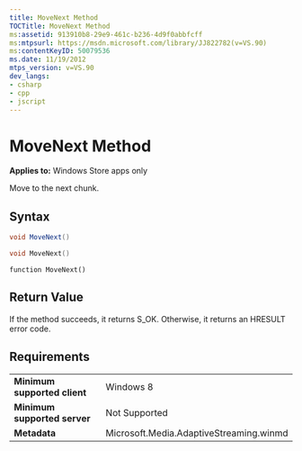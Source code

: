 ```yaml
---
title: MoveNext Method
TOCTitle: MoveNext Method
ms:assetid: 913910b8-29e9-461c-b236-4d9f0abbfcff
ms:mtpsurl: https://msdn.microsoft.com/library/JJ822782(v=VS.90)
ms:contentKeyID: 50079536
ms.date: 11/19/2012
mtps_version: v=VS.90
dev_langs:
- csharp
- cpp
- jscript
---
```


# MoveNext Method

**Applies to:** Windows Store apps only

Move to the next chunk.

## Syntax

```csharp
void MoveNext()
```

```cpp
void MoveNext()
```

```jscript
function MoveNext()
```

## Return Value

If the method succeeds, it returns S\_OK. Otherwise, it returns an HRESULT error code.

## Requirements

|||
|--- |--- |
|**Minimum supported client**|Windows 8|
|**Minimum supported server**|Not Supported|
|**Metadata**|Microsoft.Media.AdaptiveStreaming.winmd|

